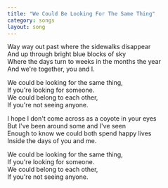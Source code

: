 ```yaml
---
title: "We Could Be Looking For The Same Thing"
category: songs
layout: song
---
```


Way way out past where the sidewalks disappear  
And up through bright blue blocks of sky  
Where the days turn to weeks in the months the year  
And we're together, you and I.

We could be looking for the same thing,  
If you're looking for someone.  
We could belong to each other,  
If you're not seeing anyone.

I hope I don't come across as a coyote in your eyes  
But I've been around some and I've seen  
Enough to know we could both spend happy lives  
Inside the days of you and me.

We could be looking for the same thing,  
If you're looking for someone.  
We could belong to each other,  
If you're not seeing anyone.
